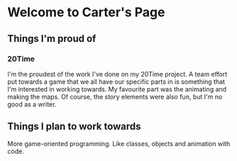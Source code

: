 # Welcome to Carter's Page


## Things I'm proud of

### 20Time

I'm the proudest of the work I've done on my 20Time project. A team effort put towards a game that we all have our specific parts in is something that I'm interested in working towards. My favourite part was the animating and making the maps. Of course, the story elements were also fun, but I'm no good as a writer.

## Things I plan to work towards

More game-oriented programming. Like classes, objects and animation with code. 
